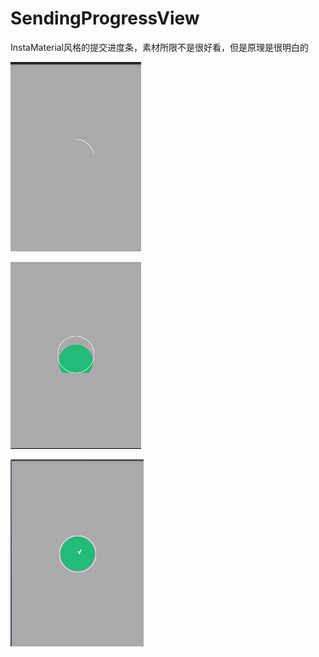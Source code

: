 # SendingProgressView
InstaMaterial风格的提交进度条，素材所限不是很好看，但是原理是很明白的




![image](https://github.com/yunyeLoveYoona/SendingProgressView/blob/master/app/src/main/res/drawable-mdpi/b.png)



![image](https://github.com/yunyeLoveYoona/SendingProgressView/blob/master/app/src/main/res/drawable-mdpi/c.png)



![image](https://github.com/yunyeLoveYoona/SendingProgressView/blob/master/app/src/main/res/drawable-mdpi/a.png)
